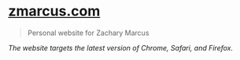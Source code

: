 ﻿# [zmarcus.com](https://www.zmarcus.com)

> Personal website for Zachary Marcus

*The website targets the latest version of Chrome, Safari, and Firefox.*
